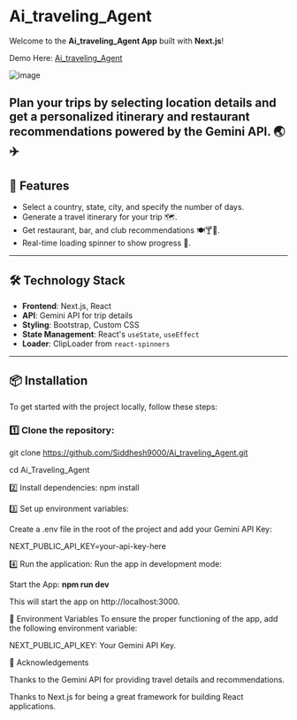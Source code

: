 # Ai_traveling_Agent

Welcome to the **Ai_traveling_Agent App** built with **Next.js**! 

Demo Here: [Ai_traveling_Agent](https://ai-traveling-agent.vercel.app/)

![image](https://github.com/user-attachments/assets/96b33cd7-c953-4716-a2c0-9e30ab92c670)

Plan your trips by selecting location details and get a personalized itinerary and restaurant recommendations powered by the Gemini API. 🌏✈️
---

## 🚀 Features

- Select a country, state, city, and specify the number of days.
- Generate a travel itinerary for your trip 🗺️.
- Get restaurant, bar, and club recommendations 🍽️🍸💃.
- Real-time loading spinner to show progress 🔄.
---

## 🛠️ Technology Stack

- **Frontend**: Next.js, React
- **API**: Gemini API for trip details
- **Styling**: Bootstrap, Custom CSS
- **State Management**: React's `useState`, `useEffect`
- **Loader**: ClipLoader from `react-spinners`

---

## 📦 Installation

To get started with the project locally, follow these steps:

### 1️⃣ Clone the repository:

git clone https://github.com/Siddhesh9000/Ai_traveling_Agent.git

cd Ai_Traveling_Agent

2️⃣ Install dependencies:
npm install

3️⃣ Set up environment variables:

Create a .env file in the root of the project and add your Gemini API Key:

NEXT_PUBLIC_API_KEY=your-api-key-here

4️⃣ Run the application:
Run the app in development mode:

Start the App: **npm run dev**

This will start the app on http://localhost:3000.

🔑 Environment Variables
To ensure the proper functioning of the app, add the following environment variable:

NEXT_PUBLIC_API_KEY: Your Gemini API Key.

🙏 Acknowledgements

Thanks to the Gemini API for providing travel details and recommendations.

Thanks to Next.js for being a great framework for building React applications.

